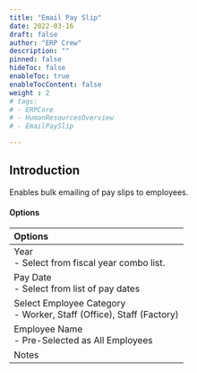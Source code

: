 ```yaml
---
title: "Email Pay Slip"
date: 2022-03-16
draft: false
author: "ERP Crew"
description: ""
pinned: false
hideToc: false
enableToc: true
enableTocContent: false
weight : 2
# tags: 
# - ERPCore 
# - HumanResourcesOverview
# - EmailPaySlip   

---
```


## Introduction

Enables bulk emailing of pay slips to employees.


#### Options

|Options|   
  |:------|
  | Year <br> - Select from fiscal year combo list.
  | Pay Date <br> - Select from list of pay dates
  | Select Employee Category <br> - Worker, Staff (Office), Staff (Factory)
  | Employee Name <br> - Pre-Selected as All Employees
  | Notes